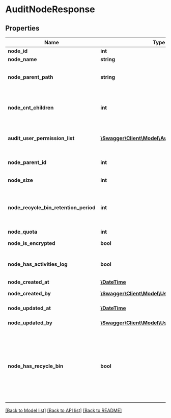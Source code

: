 # AuditNodeResponse

## Properties
Name | Type | Description | Notes
------------ | ------------- | ------------- | -------------
**node_id** | **int** | Node ID | 
**node_name** | **string** | Node name | 
**node_parent_path** | **string** | Parent node path &#x60;/&#x60; if node is a root node (room) | 
**node_cnt_children** | **int** | Number of direct children (no recursion; for rooms / folders only) | 
**audit_user_permission_list** | [**\Swagger\Client\Model\AuditUserPermission[]**](AuditUserPermission.md) | List of assigned users with permissions | 
**node_parent_id** | **int** | Parent node ID (room or folder) | [optional] 
**node_size** | **int** | Node size in byte | [optional] 
**node_recycle_bin_retention_period** | **int** | Retention period for deleted nodes in days (Integer between 0 and 9999) | [optional] 
**node_quota** | **int** | Quota in byte | [optional] 
**node_is_encrypted** | **bool** | Encryption state | [optional] 
**node_has_activities_log** | **bool** | Is activities log active (for rooms only) (default: &#x60;true&#x60;) | [optional] 
**node_created_at** | [**\DateTime**](\DateTime.md) | Creation date | [optional] 
**node_created_by** | [**\Swagger\Client\Model\UserInfo**](UserInfo.md) | Created by user | [optional] 
**node_updated_at** | [**\DateTime**](\DateTime.md) | Modification date | [optional] 
**node_updated_by** | [**\Swagger\Client\Model\UserInfo**](UserInfo.md) | Modified by user | [optional] 
**node_has_recycle_bin** | **bool** | &#x60;DEPRECATED&#x60;: Is recycle bin active (for rooms only) Recycle bin is always on (disabling is not possible).  [Deprecated since version 4.10.0] | [optional] 

[[Back to Model list]](../README.md#documentation-for-models) [[Back to API list]](../README.md#documentation-for-api-endpoints) [[Back to README]](../README.md)


